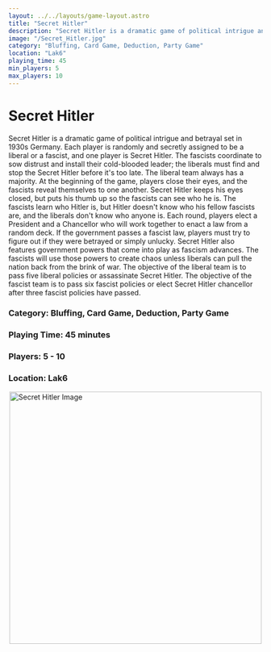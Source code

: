 ```yaml
---
layout: ../../layouts/game-layout.astro
title: "Secret Hitler"
description: "Secret Hitler is a dramatic game of political intrigue and betrayal set in 1930s Germany."
image: "/Secret_Hitler.jpg"
category: "Bluffing, Card Game, Deduction, Party Game"
location: "Lak6"
playing_time: 45
min_players: 5
max_players: 10
---
```

# Secret Hitler

Secret Hitler is a dramatic game of political intrigue and betrayal set in 1930s Germany. Each player is randomly and secretly assigned to be a liberal or a fascist, and one player is Secret Hitler. The fascists coordinate to sow distrust and install their cold-blooded leader; the liberals must find and stop the Secret Hitler before it's too late. The liberal team always has a majority.  At the beginning of the game, players close their eyes, and the fascists reveal themselves to one another. Secret Hitler keeps his eyes closed, but puts his thumb up so the fascists can see who he is. The fascists learn who Hitler is, but Hitler doesn't know who his fellow fascists are, and the liberals don't know who anyone is.  Each round, players elect a President and a Chancellor who will work together to enact a law from a random deck. If the government passes a fascist law, players must try to figure out if they were betrayed or simply unlucky. Secret Hitler also features government powers that come into play as fascism advances. The fascists will use those powers to create chaos unless liberals can pull the nation back from the brink of war.  The objective of the liberal team is to pass five liberal policies or assassinate Secret Hitler. The objective of the fascist team is to pass six fascist policies or elect Secret Hitler chancellor after three fascist policies have passed.  

### Category: Bluffing, Card Game, Deduction, Party Game

### Playing Time: 45 minutes

### Players: 5 - 10

### Location: Lak6

<img src="/Secret_Hitler.jpg" alt="Secret Hitler Image" width="500" style="display: block; margin: 0 auto">

    